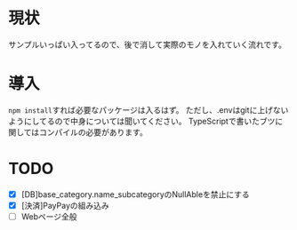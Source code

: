 # 現状
サンプルいっぱい入ってるので、後で消して実際のモノを入れていく流れです。 

# 導入
 `npm install`すれば必要なパッケージは入るはず。 
 ただし、.envはgitに上げないようにしてるので中身については聞いてください。 
 TypeScriptで書いたブツに関してはコンパイルの必要があります。

# TODO
- [x] [DB]base_category.name_subcategoryのNullAbleを禁止にする
- [x] [決済]PayPayの組み込み
- [ ] Webページ全般